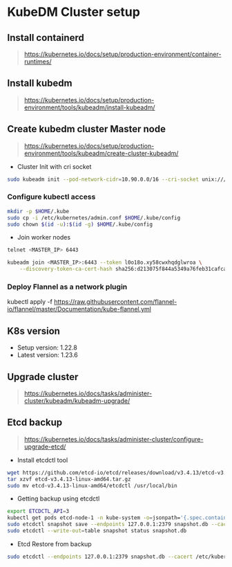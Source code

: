 # KubeDM Cluster setup

## Install containerd
> https://kubernetes.io/docs/setup/production-environment/container-runtimes/

## Install kubedm
> https://kubernetes.io/docs/setup/production-environment/tools/kubeadm/install-kubeadm/

## Create kubedm cluster Master node
> https://kubernetes.io/docs/setup/production-environment/tools/kubeadm/create-cluster-kubeadm/

* Cluster Init with cri socket
```sh
sudo kubeadm init --pod-network-cidr=10.90.0.0/16 --cri-socket unix:///run/containerd/containerd.sock
```

### Configure kubectl access
```sh
mkdir -p $HOME/.kube
sudo cp -i /etc/kubernetes/admin.conf $HOME/.kube/config
sudo chown $(id -u):$(id -g) $HOME/.kube/config
```

* Join worker nodes
```sh
telnet <MASTER_IP> 6443

kubeadm join <MASTER_IP>:6443 --token l0o18o.xy58cwxhqdglwroa \
    --discovery-token-ca-cert-hash sha256:d213075f844a5349a76feb31cafca541bc5a7c6744997807f51afea533dd2ecd
```

### Deploy Flannel as a network plugin
kubectl apply -f https://raw.githubusercontent.com/flannel-io/flannel/master/Documentation/kube-flannel.yml

## K8s version

* Setup version: 1.22.8
* Latest version: 1.23.6

## Upgrade cluster
> https://kubernetes.io/docs/tasks/administer-cluster/kubeadm/kubeadm-upgrade/

## Etcd backup
> https://kubernetes.io/docs/tasks/administer-cluster/configure-upgrade-etcd/


* Install etcdctl tool
```sh
wget https://github.com/etcd-io/etcd/releases/download/v3.4.13/etcd-v3.4.13-linux-amd64.tar.gz
tar xzvf etcd-v3.4.13-linux-amd64.tar.gz
sudo mv etcd-v3.4.13-linux-amd64/etcdctl /usr/local/bin
```

* Getting backup using etcdctl
```sh
export ETCDCTL_API=3
kubectl get pods etcd-node-1 -n kube-system -o=jsonpath='{.spec.containers[0].command}' | jq
sudo etcdctl snapshot save --endpoints 127.0.0.1:2379 snapshot.db --cacert /etc/kubernetes/pki/etcd/ca.crt --cert /etc/kubernetes/pki/etcd/server.crt --key /etc/kubernetes/pki/etcd/server.key
sudo etcdctl --write-out=table snapshot status snapshot.db
```

* Etcd Restore from backup
```sh
sudo etcdctl --endpoints 127.0.0.1:2379 snapshot.db --cacert /etc/kubernetes/pki/etcd/ca.crt --cert /etc/kubernetes/pki/etcd/server.crt --key /etc/kubernetes/pki/etcd/server.key snapshot restore snapshot.db
```